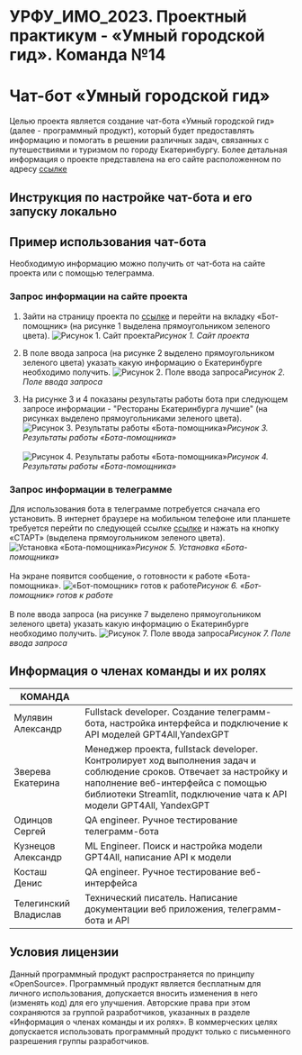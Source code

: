 # УРФУ_ИМО_2023. Проектный практикум - «Умный городской гид». Команда №14

# Чат-бот «Умный городской гид»
Целью проекта является создание чат-бота «Умный городской гид» (далее - программный продукт), который будет предоставлять информацию и помогать в решении различных задач, связанных с путешествиями и туризмом по городу Екатеринбургу.
Более детальная информация о проекте представлена на его сайте расположенном по адресу [ссылке](https://urfu-iml-2023-14-project-workshop.streamlit.app/)
## Инструкция по настройке чат-бота и его запуску локально


## Пример использования чат-бота

Необходимую информацию можно получить от чат-бота на сайте проекта или с помощью телеграмма.

### Запрос информации на сайте проекта
1. Зайти на страницу проекта по [ссылке](https://urfu-iml-2023-14-project-workshop.streamlit.app/) и перейти на вкладку «Бот-помощник» (на рисунке 1 выделена прямоугольником зеленого цвета).
<image src="/image_and_history_city/web.png" alt="Рисунок 1. Сайт проекта"><i>Рисунок 1. Сайт проекта</i>

2. В поле ввода запроса (на рисунке 2 выделено прямоугольником зеленого цвета) указать какую информацию о Екатеринбурге необходимо получить.
<image src="/image_and_history_city/request_web_1.png" alt="Рисунок 2. Поле ввода запроса"><i>Рисунок 2. Поле ввода запроса</i>

3. На рисунке 3 и 4 показаны результаты работы бота при следующем запросе информации - "Рестораны Екатеринбурга лучшие" (на рисунках выделено прямоугольниками зеленого цвета).
<image src="/image_and_history_city/result_web_1.png" alt="Рисунок 3. Результаты работы «Бота-помощника»"><i>Рисунок 3. Результаты работы «Бота-помощника»</i>
<br><br>
<image src="/image_and_history_city/result_web_2.png" alt="Рисунок 4. Результаты работы «Бота-помощника»"><i>Рисунок 4. Результаты работы «Бота-помощника»</i>

### Запрос информации в телеграмме
Для использования бота в телеграмме потребуется сначала его установить. В интернет браузере на мобильном телефоне или планшете требуется перейти по следующей ссылке [ссылке](https://t.me/PP14CityGuideBot) и нажать на кнопку «СТАРТ» (выделена прямоугольником зеленого цвета).   
<image src="/image_and_history_city/telegramm_start.jpg" alt="Установка «Бота-помощника»"><i>Рисунок 5. Установка «Бота-помощника»</i>
<br><br>
На экране появится сообщение, о готовности к работе «Бота-помощника».
<image src="/image_and_history_city/Bot_ready.jpg" alt="«Бот-помощник» готов к работе"><i>Рисунок 6. «Бот-помощник» готов к работе</i>
<br><br>
В поле ввода запроса (на рисунке 7 выделено прямоугольником зеленого цвета) указать какую информацию о Екатеринбурге необходимо получить.
<image src="/image_and_history_city/telegramm_request.jpg" alt="Рисунок 7. Поле ввода запроса"><i>Рисунок 7. Поле ввода запроса</i>


## Информация о членах команды и их ролях

| КОМАНДА  | |
|-------------------|---------------------------------------------|
| Мулявин Александр | Fullstack developer. Создание телеграмм-бота, настройка интерфейса и подключение к API моделей GPT4All,YandexGPT|
| Зверева Екатерина | Менеджер проекта, fullstack developer. Контролирует ход выполнения задач и соблюдение сроков. Отвечает за настройку и наполнение веб-интерфейса с помощью библиотеки Streamlit, подключение чата к API модели GPT4All, YandexGPT|
| Одинцов Сергей    | QA engineer. Ручное тестирование телеграмм-бота|
| Кузнецов Александр| ML Engineer. Поиск и настройка модели GPT4All, написание API к модели|
| Косташ Денис      | QA engineer. Ручное тестирование веб-интерфейса|
|Телегинский Владислав| Технический писатель. Написание документации веб приложения, телеграмм-бота и API|

## Условия лицензии
Данный программный продукт распространяется по принципу «OpenSource». Программный продукт является бесплатным для личного использования, допускается вносить изменения в него (изменять код) для его улучшения. Авторские права при этом сохраняются за группой разработчиков, указанных в разделе «Информация о членах команды и их ролях».
В коммерческих целях допускается использовать программный продукт только с письменного разрешения группы разработчиков.
